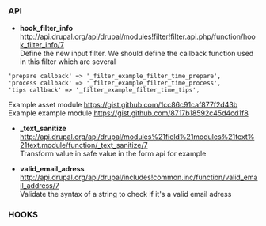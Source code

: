 ### API 

* **hook_filter_info**   
http://api.drupal.org/api/drupal/modules!filter!filter.api.php/function/hook_filter_info/7   
Define the new input filter. 
We should define the callback function used in this filter which are several 
```
'prepare callback' => '_filter_example_filter_time_prepare',
'process callback' => '_filter_example_filter_time_process',
'tips callback' => '_filter_example_filter_time_tips',
```
Example asset module https://gist.github.com/1cc86c91caf877f2d43b   
Example example module https://gist.github.com/8717b18592c45d4cd1f8

* **_text_sanitize**   
http://api.drupal.org/api/drupal/modules%21field%21modules%21text%21text.module/function/_text_sanitize/7   
Transform value in safe value in the form api for example

* **valid_email_adress**   
http://api.drupal.org/api/drupal/includes!common.inc/function/valid_email_address/7    
Validate the syntax of a string to check if it's a valid email adress

### HOOKS
